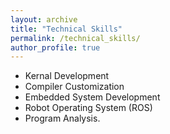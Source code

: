 ```yaml
---
layout: archive
title: "Technical Skills"
permalink: /technical_skills/
author_profile: true
---
```


- Kernal Development
- Compiler Customization
- Embedded System Development
- Robot Operating System (ROS)
- Program Analysis.

